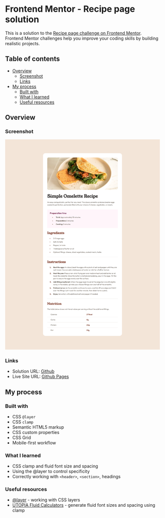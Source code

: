 # Frontend Mentor - Recipe page solution

This is a solution to the [Recipe page challenge on Frontend Mentor](https://www.frontendmentor.io/challenges/recipe-page-KiTsR8QQKm). Frontend Mentor challenges help you improve your coding skills by building realistic projects. 

## Table of contents

- [Overview](#overview)
  - [Screenshot](#screenshot)
  - [Links](#links)
- [My process](#my-process)
  - [Built with](#built-with)
  - [What I learned](#what-i-learned)
  - [Useful resources](#useful-resources)

## Overview

### Screenshot

![](./preview.png)

### Links

- Solution URL: [Github](https://github.com/oridr/fe-mentor/tree/main/recipe-page-main)
- Live Site URL: [Github Pages](https://oridr.github.io/fe-mentor/recipe-page-main/)

## My process

### Built with

- CSS ```@layer```
- CSS ```clamp```
- Semantic HTML5 markup
- CSS custom properties
- CSS Grid
- Mobile-first workflow

### What I learned

* CSS clamp and fluid font size and spacing
* Using the @layer to control specificity
* Correctly working with ```<header>```, ```<section>```, headings

### Useful resources

- [@layer](https://developer.mozilla.org/en-US/docs/Web/CSS/@layer) - working with CSS layers
- [UTOPIA Fluid Calculators](https://utopia.fyi/) - generate fluid font sizes and spacing using clamp 
